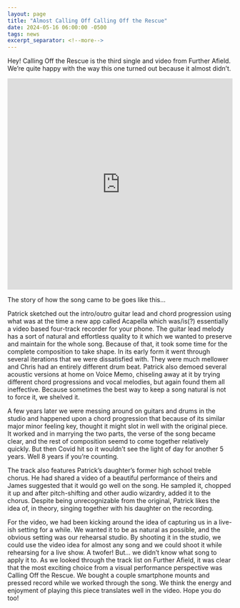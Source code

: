```yaml
---
layout: page
title: "Almost Calling Off Calling Off the Rescue"
date: 2024-05-16 06:00:00 -0500
tags: news
excerpt_separator: <!--more-->
---
```


Hey! Calling Off the Rescue is the third single and video from Further Afield.
We’re quite happy with the way this one turned out because it almost didn’t.

<div class="video-container">
    <iframe width="100%" height="473px" src="https://www.youtube.com/embed/KbIUbA-2Fas?si=i-reTWgqU_KvHlr5" title="YouTube video player" frameborder="0" allow="accelerometer; autoplay; clipboard-write; encrypted-media; gyroscope; picture-in-picture; web-share" referrerpolicy="strict-origin-when-cross-origin" allowfullscreen></iframe>
</div>

The story of how the song came to be goes like this...

<!--more-->

Patrick sketched out the intro/outro guitar lead and chord progression using
what was at the time a new app called Acapella which was/is(?) essentially a
video based four-track recorder for your phone. The guitar lead melody has a
sort of natural and effortless quality to it which we wanted to preserve and
maintain for the whole song. Because of that, it took some time for the complete
composition to take shape. In its early form it went through several iterations
that we were dissatisfied with. They were much mellower and Chris had an
entirely different drum beat. Patrick also demoed several acoustic versions at
home on Voice Memo, chiseling away at it by trying different chord progressions
and vocal melodies, but again found them all ineffective. Because sometimes the best
way to keep a song natural is not to force it, we shelved it.

A few years later we were messing around on guitars and drums in the studio and
happened upon a chord progression that because of its similar major minor
feeling key, thought it might slot in well with the original piece.  It worked 
and in marrying the two parts, the verse of the song became clear, and the
rest of composition seemd to come together relatively quickly. But then Covid hit
so it wouldn’t see the light of day for another 5 years. Well 8 years if you’re 
counting.

The track also features Patrick’s daughter’s former high school treble chorus.
He had shared a video of a beautiful performance of theirs and James suggested
that it would go well on the song. He sampled it, chopped it up and after
pitch-shifting and other audio wizardry, added it to the chorus. Despite being
unrecognizable from the original, Patrick likes the idea of, in theory, singing
together with his daughter on the recording.

For the video, we had been kicking around the idea of capturing us in a live-ish
setting for a while. We wanted it to be as natural as possible, and the obvious
setting was our rehearsal studio. By shooting it in the studio, we could use the
video idea for almost any song and we could shoot it while rehearsing for a live
show. A twofer! But… we didn’t know what song to apply it to. As we looked
through the track list on Further Afield, it was clear that the most exciting
choice from a visual performance perspective was Calling Off the Rescue. We
bought a couple smartphone mounts and pressed record while we worked through the
song. We think the energy and enjoyment of playing this piece translates well in
the video. Hope you do too!
